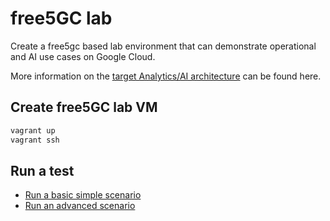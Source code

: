 # free5GC lab

Create a free5gc based lab environment that can demonstrate operational and AI use cases on Google Cloud.

More information on the [target Analytics/AI architecture](docs/architecture/README.md) can be found here. 

## Create free5GC lab VM

```bash
vagrant up
vagrant ssh
```

## Run a test

* [Run a basic simple scenario](scenarios/basic/basic.md)
* [Run an advanced scenario](scenarios/advanced/advanced.md)